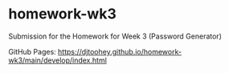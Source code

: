# homework-wk3
Submission for the Homework for Week 3 (Password Generator)

GitHub Pages: https://djtoohey.github.io/homework-wk3/main/develop/index.html
